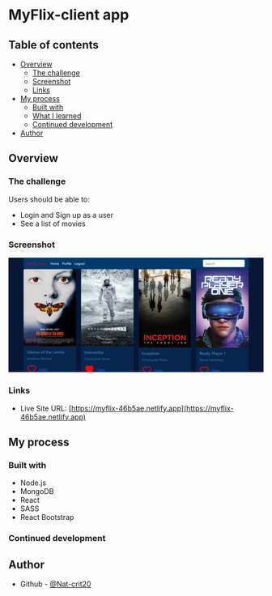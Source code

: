 # MyFlix-client app

## Table of contents

- [Overview](#overview)
  - [The challenge](#the-challenge)
  - [Screenshot](#screenshot)
  - [Links](#links)
- [My process](#my-process)
  - [Built with](#built-with)
  - [What I learned](#what-i-learned)
  - [Continued development](#continued-development)
- [Author](#author)

## Overview

### The challenge

Users should be able to:

- Login and Sign up as a user
- See a list of movies

### Screenshot

![](./img/Screenshot%202023-04-02%20111644.png)

### Links

- Live Site URL: [https://myflix-46b5ae.netlify.app](https://myflix-46b5ae.netlify.app)

## My process

### Built with

- Node.js
- MongoDB
- React
- SASS
- React Bootstrap

### Continued development

## Author

- Github - [@Nat-crit20](https://github.com/Nat-crit20)
